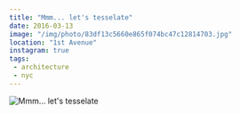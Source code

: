 ```yaml
---
title: "Mmm... let's tesselate"
date: 2016-03-13
image: "/img/photo/83df13c5660e865f074bc47c12814703.jpg"
location: "1st Avenue"
instagram: true
tags:
 - architecture
 - nyc
---
```


![Mmm... let's tesselate](/img/photo/83df13c5660e865f074bc47c12814703.jpg)
